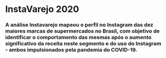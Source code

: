 # InstaVarejo 2020

### A análise Instavarejo mapeou o perfil no Instagram das dez maiores marcas de supermercados no Brasil, com objetivo de identificar o comportamento das mesmas após o aumento significativo da receita neste segmento e do uso do Instagram - ambos impulsionados pela pandemia do COVID-19. 
